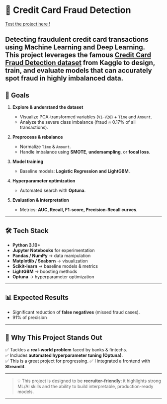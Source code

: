 # 🚀 Credit Card Fraud Detection

[Test the project here !](https://fraud-detection-with-ai-frontend.streamlit.app/)

Detecting fraudulent credit card transactions using **Machine Learning** and **Deep Learning**.  
This project leverages the famous [Credit Card Fraud Detection dataset](https://www.kaggle.com/mlg-ulb/creditcardfraud) from Kaggle to design, train, and evaluate models that can accurately spot fraud in highly **imbalanced data**.
---

## 🎯 Goals

1. **Explore & understand the dataset**  
   - Visualize PCA-transformed variables (`V1`–`V28`) + `Time` and `Amount`.  
   - Analyze the severe class imbalance (fraud ≈ 0.17% of all transactions).  

2. **Preprocess & rebalance**  
   - Normalize `Time` & `Amount`.  
   - Handle imbalance using **SMOTE**, **undersampling**, or **focal loss**.  

3. **Model training**  
   - Baseline models: **Logistic Regression and LightGBM**.  

4. **Hyperparameter optimization**  
   - Automated search with **Optuna**.  

5. **Evaluation & interpretation**  
   - Metrics: **AUC, Recall, F1-score, Precision-Recall curves**.  

---

## 🛠️ Tech Stack

- **Python 3.10+**  
- **Jupyter Notebooks** for experimentation  
- **Pandas / NumPy** → data manipulation  
- **Matplotlib / Seaborn** → visualization  
- **Scikit-learn** → baseline models & metrics  
- **LightGBM** → boosting methods  
- **Optuna** → hyperparameter optimization  

---

## 📊 Expected Results

- Significant reduction of **false negatives** (missed fraud cases).  
- 91% of precision 

---

## 🌟 Why This Project Stands Out

✅ Tackles a **real-world problem** faced by banks & fintechs.   
✅ Includes **automated hyperparameter tuning (Optuna)**.  
✅ This is a great project for progressing.
✅ I integrated a frontend with **Streamlit**.

---

> 💡 This project is designed to be **recruiter-friendly**: it highlights strong ML/AI skills and the ability to build interpretable, production-ready models.  
---
